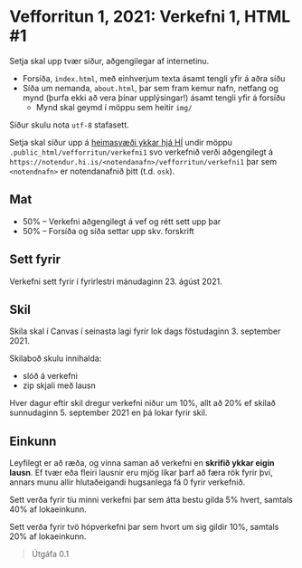 
# Vefforritun 1, 2021: Verkefni 1, HTML #1

Setja skal upp tvær síður, aðgengilegar af internetinu.

* Forsíða, `index.html`, með einhverjum texta ásamt tengli yfir á aðra síðu
* Síða um nemanda, `about.html`, þar sem fram kemur nafn, netfang og mynd (þurfa ekki að vera þínar upplýsingar!) ásamt tengli yfir á forsíðu
  * Mynd skal geymd í möppu sem heitir `img/`

Síður skulu nota `utf-8` stafasett.

Setja skal síður upp á [heimasvæði ykkar hjá HÍ](https://uts.hi.is/node/155) undir möppu `.public_html/vefforritun/verkefni1` svo verkefnið verði aðgengilegt á `https://notendur.hi.is/<notendanafn>/vefforritun/verkefni1` þar sem `<notendnafn>` er notendanafnið þitt (t.d. `osk`).

## Mat

* 50% – Verkefni aðgengilegt á vef og rétt sett upp þar
* 50% – Forsíða og síða settar upp skv. forskrift

## Sett fyrir

Verkefni sett fyrir í fyrirlestri mánudaginn 23. ágúst 2021.

## Skil

Skila skal í Canvas í seinasta lagi fyrir lok dags föstudaginn 3. september 2021.

Skilaboð skulu innihalda:

* slóð á verkefni
* zip skjali með lausn

Hver dagur eftir skil dregur verkefni niður um 10%, allt að 20% ef skilað sunnudaginn 5. september 2021 en þá lokar fyrir skil.

## Einkunn

Leyfilegt er að ræða, og vinna saman að verkefni en **skrifið ykkar eigin lausn**. Ef tvær eða fleiri lausnir eru mjög líkar þarf að færa rök fyrir því, annars munu allir hlutaðeigandi hugsanlega fá 0 fyrir verkefnið.

Sett verða fyrir tíu minni verkefni þar sem átta bestu gilda 5% hvert, samtals 40% af lokaeinkunn.

Sett verða fyrir tvö hópverkefni þar sem hvort um sig gildir 10%, samtals 20% af lokaeinkunn.

> Útgáfa 0.1
